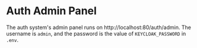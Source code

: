 # Auth Admin Panel

The auth system's admin panel runs on http://localhost:80/auth/admin. The username is `admin`, and the password is the value of `KEYCLOAK_PASSWORD` in `.env`.